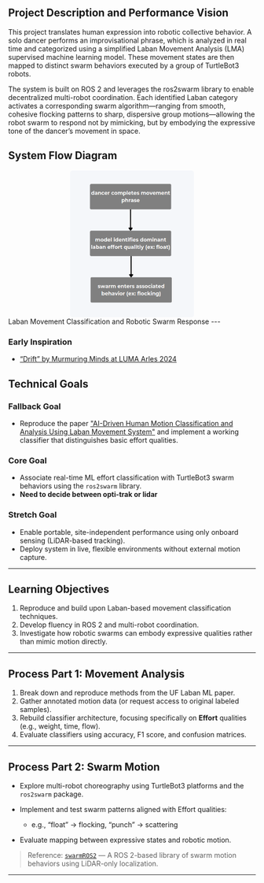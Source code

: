 ## Project Description and Performance Vision 
This project translates human expression into robotic collective behavior. A solo dancer performs an improvisational phrase, which is analyzed in real time and categorized using a simplified Laban Movement Analysis (LMA) supervised machine learning model. These movement states are then mapped to distinct swarm behaviors executed by a group of TurtleBot3 robots.

The system is built on ROS 2 and leverages the ros2swarm library to enable decentralized multi-robot coordination. Each identified Laban category activates a corresponding swarm algorithm—ranging from smooth, cohesive flocking patterns to sharp, dispersive group motions—allowing the robot swarm to respond not by mimicking, but by embodying the expressive tone of the dancer’s movement in space.


## System Flow Diagram
<div style="display: flex; justify-content: center;">
  <img src="photos/proposal.png" alt="blocky" style="width: 50%; max-width: 1000px; height: auto; border-radius: 5px;">
</div>
Laban Movement Classification and Robotic Swarm Response
---

### Early Inspiration
- [“Drift” by Murmuring Minds at LUMA Arles 2024](https://www.designboom.com/art/drift-choice-swarm-inspired-murmuring-minds-luma-arles-09-05-2024/?utm_source=chatgpt.com)


## Technical Goals

### Fallback Goal 
- Reproduce the paper ["AI-Driven Human Motion Classification and Analysis Using Laban Movement System"](https://research.dwi.ufl.edu/page/ai-driven-human-motion-classification-and-analysis-using-laban-movement-system/) and implement a working classifier that distinguishes basic effort qualities.


### Core Goal
- Associate real-time ML effort classification with TurtleBot3 swarm behaviors using the `ros2swarm` library.
- **Need to decide between opti-trak or lidar**

### Stretch Goal
- Enable portable, site-independent performance using only onboard sensing (LiDAR-based tracking).
- Deploy system in live, flexible environments without external motion capture.

---

## Learning Objectives

1. Reproduce and build upon Laban-based movement classification techniques.
2. Develop fluency in ROS 2 and multi-robot coordination.
3. Investigate how robotic swarms can embody expressive qualities rather than mimic motion directly.

---

## Process Part 1: Movement Analysis

1. Break down and reproduce methods from the UF Laban ML paper.
2. Gather annotated motion data (or request access to original labeled samples).
3. Rebuild classifier architecture, focusing specifically on **Effort** qualities (e.g., weight, time, flow).
4. Evaluate classifiers using accuracy, F1 score, and confusion matrices.

---

## Process Part 2: Swarm Motion

- Explore multi-robot choreography using TurtleBot3 platforms and the `ros2swarm` package.

- Implement and test swarm patterns aligned with Effort qualities:
  - e.g., “float” → flocking, “punch” → scattering
- Evaluate mapping between expressive states and robotic motion.

> Reference: [`swarmROS2`](https://arxiv.org/pdf/2405.02438) — A ROS 2-based library of swarm motion behaviors using LiDAR-only localization.

---
